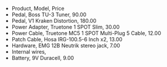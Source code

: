 - Product, Model, Price 
- Pedal, Boss TU-3 Tuner, 90.00
- Pedal, V1 Kraken Distortion, 180.00
- Power Adapter, Truetone 1 SPOT Slim, 30.00
- Power Cable, Truetone MC5 1 SPOT Multi-Plug 5 Cable, 12.00
- Patch Cable, Hosa IRG-100.5-6 Inch x2, 13.00
- Hardware, EMG 12B Neutrik stereo jack, 7.00
- Internal wires, 
- Battery, 9V Duracell, 9.00

